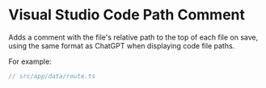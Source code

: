 # Visual Studio Code Path Comment

Adds a comment with the file's relative path to the top of each file on save, using the same format as ChatGPT when displaying code file paths.

For example:
```ts
// src/app/data/route.ts
```